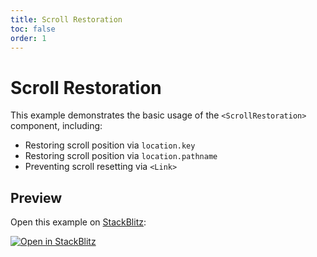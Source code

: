 ```yaml
---
title: Scroll Restoration
toc: false
order: 1
---
```


# Scroll Restoration

This example demonstrates the basic usage of the `<ScrollRestoration>` component, including:

- Restoring scroll position via `location.key`
- Restoring scroll position via `location.pathname`
- Preventing scroll resetting via `<Link>`

## Preview

Open this example on [StackBlitz](https://stackblitz.com):

[![Open in StackBlitz](https://developer.stackblitz.com/img/open_in_stackblitz.svg)](https://stackblitz.com/github/khulnasoft/react-bridging/tree/main/examples/scroll-restoration?file=src/App.tsx)
